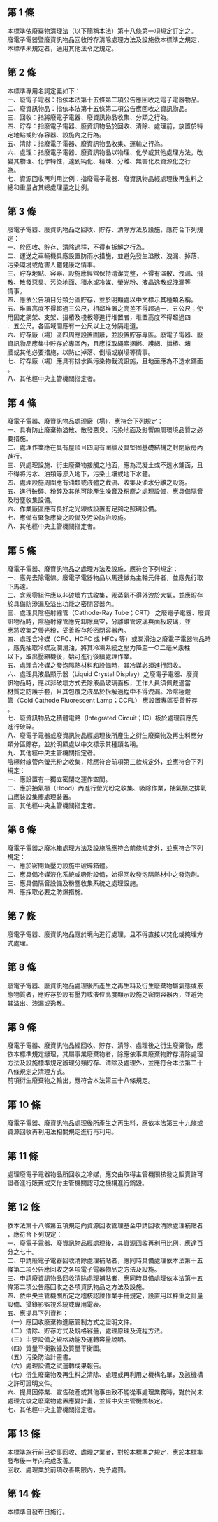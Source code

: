 第 1 條
-------
本標準依廢棄物清理法（以下簡稱本法）第十八條第一項規定訂定之。  
廢電子電器暨廢資訊物品回收貯存清除處理方法及設施依本標準之規定，  
本標準未規定者，適用其他法令之規定。

第 2 條
-------
本標準專用名詞定義如下：  
一、廢電子電器：指依本法第十五條第二項公告應回收之電子電器物品。  
二、廢資訊物品：指依本法第十五條第二項公告應回收之資訊物品。  
三、回收：指將廢電子電器、廢資訊物品收集、分類之行為。  
四、貯存：指廢電子電器、廢資訊物品於回收、清除、處理前，放置於特  
    定地點或貯存容器、設施內之行為。  
五、清除：指廢電子電器、廢資訊物品收集、運輸之行為。  
六、處理：指廢電子電器、廢資訊物品以物理、化學或其他處理方法，改  
    變其物理、化學特性，達到純化、精煉、分離、無害化及資源化之行  
    為。  
七、資源回收再利用比例：指廢電子電器、廢資訊物品經處理後再生料之  
    總和重量占其總處理量之比例。

第 3 條
-------
廢電子電器、廢資訊物品之回收、貯存、清除方法及設施，應符合下列規  
定：  
一、於回收、貯存、清除過程，不得有拆解之行為。  
二、運送之車輛機具應設置防雨水措施，並避免發生溢散、洩漏、掉落、  
    污染環境或危害人體健康之情事。  
三、貯存地點、容器、設施應經常保持清潔完整，不得有溢散、洩漏、飛  
    散、散發惡臭、污染地面、積水或冷媒、螢光粉、液晶逸散或洩漏等  
    情事。  
四、應依公告項目分類分區貯存，並於明顯處以中文標示其種類名稱。  
五、堆置高度不得超過三公尺，相鄰堆置之高差不得超過一．五公尺；使  
    用固定鋼架、支架、擋樁及棧板等進行堆置者，堆置高度不得超過四  
    ．五公尺。各區域間應有一公尺以上之分隔走道。  
六、貯存廠（場）區四周應設置圍籬，並設置貯存專區。廢電子電器、廢  
    資訊物品應集中貯存於專區內，且應採取繩索捆綁、護網、擋樁、堵  
    牆或其他必要措施，以防止掉落、倒塌或崩塌等情事。  
七、貯存廠（場）應具有排水與污染物截流設施，且地面應為不透水鋪面  
    。  
八、其他經中央主管機關指定者。

第 4 條
-------
廢電子電器、廢資訊物品處理廠（場），應符合下列規定：  
一、具有防止廢棄物溢散、散發惡臭、污染地面及影響四周環境品質之必  
    要措施。  
二、處理作業應在具有屋頂且四周有圍牆及具堅固基礎結構之封閉廠房內  
    進行。  
三、與處理設施、衍生廢棄物接觸之地面，應為混凝土或不透水鋪面，且  
    不得將污水、油類等滲入地下，污染土壤或地下水體。  
四、處理設施周圍應有油類或液體之截流、收集及油水分離之設施。  
五、進行破碎、粉碎及其他可能產生噪音及粉塵之處理設備，應具備隔音  
    及粉塵收集設備。  
六、作業廠區應有良好之光線或設置有足夠之照明設備。  
七、應備有緊急應變之設備及污染防治設施。  
八、其他經中央主管機關指定者。

第 5 條
-------
廢電子電器、廢資訊物品之處理方法及設施，應符合下列規定：  
一、應先去除電線。廢電子電器物品以馬達做為主軸元件者，並應先行取  
    下馬達。  
二、含汞零組件應以非破壞方式收集，汞蒸氣不得外洩於大氣，並應貯存  
    於具備防滲漏及溢出功能之密閉容器內。  
三、處理具陰極射線管（Cathode-Ray Tube；CRT） 之廢電子電器、廢資  
    訊物品時，陰極射線管應先卸除真空，分離錐管玻璃與面板玻璃，並  
    應將收集之螢光粉，妥善貯存於密閉容器內。  
四、處理含冷媒（CFC、HCFC 或 HFCs 等）或潤滑油之廢電子電器物品時  
    ，應先抽取冷媒及潤滑油，將其冷凍系統之壓力降至一○二毫米汞柱  
    以下，取出壓縮機後，始可進行後續處理作業。  
五、處理含冷媒之發泡隔熱材料和設備時，其冷媒必須進行回收。  
六、處理具液晶顯示器（Liquid Crystal Display）之廢電子電器、廢資  
    訊物品時，應以非破壞方式去除液晶玻璃面板，工作人員須佩戴適當  
    材質之防護手套，且其包覆之液晶於拆解過程中不得洩漏。冷陰極燈  
    管（Cold Cathode Fluorescent Lamp；CCFL） 應設置專區妥善貯存  
    。  
七、廢資訊物品之積體電路（Integrated Circuit；IC）板於處理前應先  
    進行破碎。  
八、廢電子電器或廢資訊物品經處理後所產生之衍生廢棄物及再生料應分  
    類分區貯存，並於明顯處以中文標示其種類名稱。  
九、其他經中央主管機關指定者。  
陰極射線管內螢光粉之收集，除應符合前項第三款規定外，並應符合下列  
規定：  
一、應設置有一獨立密閉之運作空間。  
二、應於抽氣櫃（Hood）內進行螢光粉之收集、吸除作業，抽氣櫃之排氣  
    口應裝設集塵處理裝置。  
三、其他經中央主管機關指定者。

第 6 條
-------
廢電子電器之廢冰箱處理方法及設施除應符合前條規定外，並應符合下列  
規定：  
一、應於密閉負壓力設施中破碎箱體。  
二、應具備冷媒液化系統或吸附設備，始得回收發泡隔熱材中之發泡劑。  
三、應具備隔音設備及粉塵收集系統之處理設施。  
四、應採取必要之防爆措施。

第 7 條
-------
廢電子電器、廢資訊物品應於境內進行處理，且不得直接以焚化或掩埋方  
式處理。

第 8 條
-------
廢電子電器、廢資訊物品處理後所產生之再生料及衍生廢棄物屬氣態或液  
態物質者，應貯存於設有壓力或液位高度顯示設施之密閉容器內，並避免  
其溢出、洩漏或逸散。

第 9 條
-------
廢電子電器、廢資訊物品經回收、貯存、清除、處理後之衍生廢棄物，應  
依本標準規定辦理，其屬事業廢棄物者，除應依事業廢棄物貯存清除處理  
方法及設施標準規定辦理分類貯存、清除及處理外，並應符合本法第二十  
八條規定之清理方式。  
前項衍生廢棄物之輸出，應符合本法第三十八條規定。

第 10 條
--------
廢電子電器、廢資訊物品處理後所產生之再生料，應依本法第三十九條或  
資源回收再利用法相關規定進行再利用。

第 11 條
--------
處理廢電子電器物品所回收之冷媒，應交由取得主管機關核發之販賣許可  
證者進行販賣或交付主管機關認可之機構進行銷毀。

第 12 條
--------
依本法第十八條第五項規定向資源回收管理基金申請回收清除處理補貼者  
，應符合下列規定：  
一、廢電子電器、廢資訊物品經處理後，其資源回收再利用比例，應達百  
    分之七十。  
二、申請廢電子電器回收清除處理補貼者，應同時具備處理依本法第十五  
    條第二項公告應回收之各項電子電器物品之方法及設施。  
三、申請廢資訊物品回收清除處理補貼者，應同時具備處理依本法第十五  
    條第二項公告應回收之各項資訊物品之方法及設施。  
四、依中央主管機關所定之稽核認證作業手冊規定，設置用以秤重之計量  
    設備、攝錄影監視系統或專用電表。  
五、應提具下列資料：  
（一）應回收廢棄物進廠管制方式之證明文件。  
（二）清除、貯存方式及規格容量，處理原理及流程方法。  
（三）主要設備之規格功能及運轉容量說明。  
（四）質量平衡數據及質量平衡圖。  
（五）污染防治計畫書。  
（六）處理設備之試運轉成果報告。  
（七）衍生廢棄物及再生料之清除、處理或再利用之機構名單，及該機構  
      之許可證明文件。  
六、提具因停業、宣告破產或其他事由致不能從事處理業務時，對於尚未  
    處理完竣之廢棄物處置應變計畫，並經中央主管機關核定。  
七、其他經中央主管機關指定者。

第 13 條
--------
本標準施行前已從事回收、處理之業者，對於本標準之規定，應於本標準  
發布後一年內完成改善。  
回收、處理業於前項改善期限內，免予處罰。

第 14 條
--------
本標準自發布日施行。

